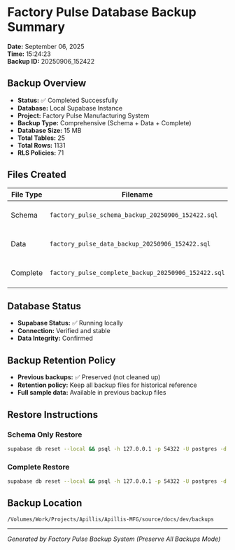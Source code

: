 # Factory Pulse Database Backup Summary
**Date:** September 06, 2025  
**Time:** 15:24:23  
**Backup ID:** 20250906_152422

## Backup Overview
- **Status:** ✅ Completed Successfully
- **Database:** Local Supabase Instance
- **Project:** Factory Pulse Manufacturing System
- **Backup Type:** Comprehensive (Schema + Data + Complete)
- **Database Size:**  15 MB
- **Total Tables:**     25
- **Total Rows:**        1131
- **RLS Policies:**     71

## Files Created
| File Type | Filename | Size | Description |
| --------- | -------- | ---- | ----------- |
| Schema | `factory_pulse_schema_backup_20250906_152422.sql` | 152K | Database structure only |
| Data | `factory_pulse_data_backup_20250906_152422.sql` | 180K | Data content only |
| Complete | `factory_pulse_complete_backup_20250906_152422.sql` | 152K | Full database backup |

## Database Status
- **Supabase Status:** ✅ Running locally
- **Connection:** Verified and stable
- **Data Integrity:** Confirmed

## Backup Retention Policy
- **Previous backups:** ✅ Preserved (not cleaned up)
- **Retention policy:** Keep all backup files for historical reference
- **Full sample data:** Available in previous backup files

## Restore Instructions

### Schema Only Restore
```bash
supabase db reset --local && psql -h 127.0.0.1 -p 54322 -U postgres -d postgres < /Volumes/Work/Projects/Apillis/Apillis-MFG/source/docs/dev/backups/factory_pulse_schema_backup_20250906_152422.sql
```

### Complete Restore
```bash
supabase db reset --local && psql -h 127.0.0.1 -p 54322 -U postgres -d postgres < /Volumes/Work/Projects/Apillis/Apillis-MFG/source/docs/dev/backups/factory_pulse_complete_backup_20250906_152422.sql
```

## Backup Location
```
/Volumes/Work/Projects/Apillis/Apillis-MFG/source/docs/dev/backups
```

---
*Generated by Factory Pulse Backup System (Preserve All Backups Mode)*
